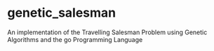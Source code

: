 # genetic_salesman
An implementation of the Travelling Salesman Problem using Genetic Algorithms and the go Programming Language
